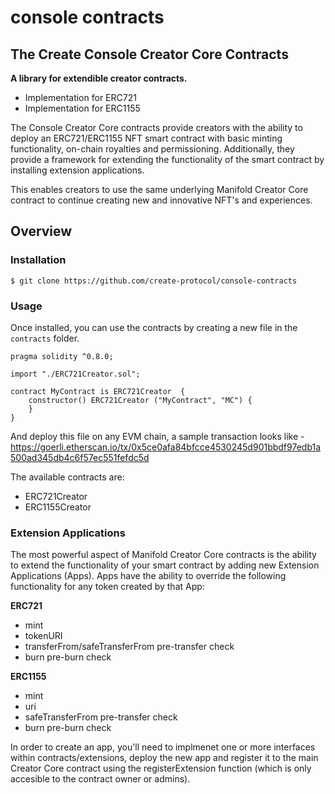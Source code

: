 # console contracts

## The Create Console Creator Core Contracts

**A library for extendible creator contracts.**

 * Implementation for ERC721
 * Implementation for ERC1155

The Console Creator Core contracts provide creators with the ability to deploy an ERC721/ERC1155 NFT smart contract with basic minting functionality, on-chain royalties and permissioning.  Additionally, they provide a framework for extending the functionality of the smart contract by installing extension applications.

This enables creators to use the same underlying Manifold Creator Core contract to continue creating new and innovative NFT's and experiences.

## Overview

### Installation

```console
$ git clone https://github.com/create-protocol/console-contracts
```

### Usage

Once installed, you can use the contracts by creating a new file in the `contracts` folder.

```solidity
pragma solidity ^0.8.0;

import "./ERC721Creator.sol";

contract MyContract is ERC721Creator  {
    constructor() ERC721Creator ("MyContract", "MC") {
    }
}
```
And deploy this file on any EVM chain, a sample transaction looks like - https://goerli.etherscan.io/tx/0x5ce0afa84bfcce4530245d901bbdf97edb1a500ad345db4c6f57ec551fefdc5d

The available contracts are:

 * ERC721Creator
 * ERC1155Creator

### Extension Applications

The most powerful aspect of Manifold Creator Core contracts is the ability to extend the functionality of your smart contract by adding new Extension Applications (Apps). Apps have the ability to override the following functionality for any token created by that App:

**ERC721**
 * mint
 * tokenURI
 * transferFrom/safeTransferFrom pre-transfer check
 * burn pre-burn check

**ERC1155**
 * mint
 * uri
 * safeTransferFrom pre-transfer check
 * burn pre-burn check

In order to create an app, you'll need to implmenet one or more interfaces within contracts/extensions, deploy the new app and register it to the main Creator Core contract using the registerExtension function (which is only accesible to the contract owner or admins).
